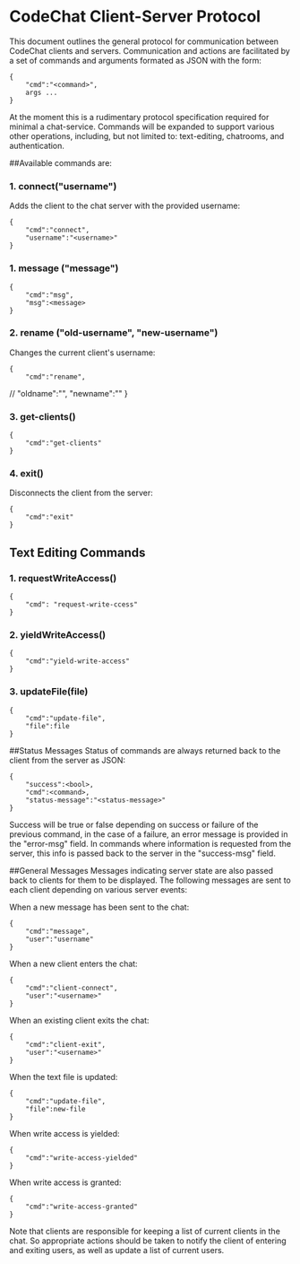 CodeChat Client-Server Protocol
===============================
This document outlines the general protocol for communication between
CodeChat clients and servers. Communication and actions are facilitated
by a set of commands and arguments formated as JSON with the form:

	{
		"cmd":"<command>",
		args ...
	}

At the moment this is a rudimentary protocol specification required for
minimal a chat-service. Commands will be expanded to support various
other operations, including, but not limited to: text-editing, chatrooms,
and authentication.

##Available commands are:
### 1. connect("username")
Adds the client to the chat server with the provided username:

	{
		"cmd":"connect",
		"username":"<username>"
	}

### 1. message ("message")

	{
		"cmd":"msg",
		"msg":<message>
	}

### 2. rename ("old-username", "new-username")
Changes the current client's username:

	{
		"cmd":"rename",
//		"oldname":"<old-username>",
		"newname":"<new-username>"
	}

### 3. get-clients()

	{
		"cmd":"get-clients"
	}

### 4. exit()
Disconnects the client from the server:

	{
		"cmd":"exit"
	}

## Text Editing Commands

### 1. requestWriteAccess()

    {
        "cmd": "request-write-ccess"
    }

### 2. yieldWriteAccess()

    {
        "cmd":"yield-write-access"
    }

### 3. updateFile(file)

    {
        "cmd":"update-file",
        "file":file
    }

##Status Messages
Status of commands are always returned back to the client from the
server as JSON:

	{
		"success":<bool>,
		"cmd":<command>,
        "status-message":"<status-message>"
	}

Success will be true or false depending on success or failure of the
previous command, in the case of a failure, an error message is provided
in the "error-msg" field. In commands where information is requested from
the server, this info is passed back to the server in the "success-msg"
field.

##General Messages
Messages indicating server state are also passed back to clients for them
to be displayed. The following messages are sent to each client depending
on various server events:

When a new message has been sent to the chat:

	{
		"cmd":"message",
		"user":"username"
	}

When a new client enters the chat:

	{
		"cmd":"client-connect",
		"user":"<username>"
	}

When an existing client exits the chat:

	{
		"cmd":"client-exit",
		"user":"<username>"
	}

When the text file is updated:

    {
        "cmd":"update-file",
        "file":new-file
    }

When write access is yielded:

    {
        "cmd":"write-access-yielded"
    }

When write access is granted:

    {
        "cmd":"write-access-granted"
    }

Note that clients are responsible for keeping a list of current clients
in the chat. So appropriate actions should be taken to notify the client
of entering and exiting users, as well as update a list of current users.
